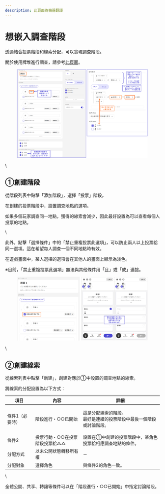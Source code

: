```yaml
---
description: 此頁面為機器翻譯
---
```


# 想嵌入調查階段

透過結合投票階段和線索分配，可以實現調查階段。

關於使用牌堆進行調查，請參考[此頁面](../basic-features/decks.md)。

<figure><img src="../.gitbook/assets/image (4) (1).png" alt=""><figcaption></figcaption></figure>

\\

## ①創建階段

從階段列表中點擊「添加階段」，選擇「投票」階段。

在創建的投票階段中，設置調查地點的選項。

如果多個玩家調查同一地點，獲得的線索會減少，因此最好設置為可以查看每個人投票的地點。

\\

此外，點擊「選擇條件」中的「禁止重複投票此選項」，可以防止兩人以上投票給同一選項。這在希望每人調查一個不同地點時有效。

在遊戲畫面中，某人選擇的選項會在其他人的畫面上顯示為淡色。

※目前，「禁止重複投票此選項」無法與其他條件用「且」或「或」連接。

<figure><img src="../.gitbook/assets/image (126).png" alt=""><figcaption></figcaption></figure>

\\

## ②創建線索

從線索列表中點擊「新建」，創建對應於①中設置的調查地點的線索。

將線索的分配設置為以下方式：

| 項目       | 內容                | 詳細                                           |
| -------- | ----------------- | -------------------------------------------- |
| 條件1（必要時） | 階段進行・○○已開始        | <p>這是分配線索的階段。<br>最好是連續的投票階段中最後一個階段或討論階段。</p> |
| 條件2      | 投票行動・○○在投票階段投票給△△ | 設置在①中創建的投票階段中，某角色投票給相應調查地點的條件。               |
| 分配方式　　   | 以未公開狀態轉移所有權       | －                                            |
| 分配對象     | 選擇角色              | 與條件2的角色一致。                                   |

\\

全體公開、共享、轉讓等條件可以在「階段進行・○○已開始」中指定討論階段。
